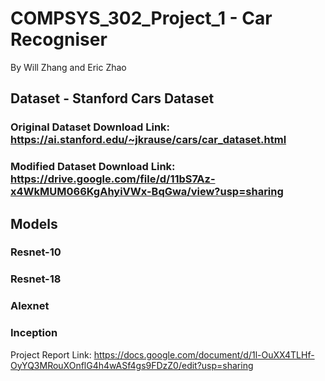 # COMPSYS_302_Project_1 - Car Recogniser
By Will Zhang and Eric Zhao

## Dataset - Stanford Cars Dataset
### Original Dataset Download Link: https://ai.stanford.edu/~jkrause/cars/car_dataset.html 
### Modified Dataset Download Link: https://drive.google.com/file/d/11bS7Az-x4WkMUM066KgAhyiVWx-BqGwa/view?usp=sharing 

## Models 
### Resnet-10
### Resnet-18
### Alexnet
### Inception
Project Report Link: https://docs.google.com/document/d/1l-OuXX4TLHf-OyYQ3MRouXOnflG4h4wASf4gs9FDzZ0/edit?usp=sharing
